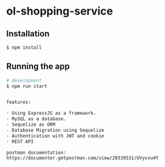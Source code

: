 # ol-shopping-service
## Installation

```bash
$ npm install
```

## Running the app

```bash
# development
$ npm run start


features:

- Using ExpressJS as a framework.
- MySQL as a database.
- Sequelize as ORM
- Database Migration using Sequelize
- Authentication with JWT and cookie
- REST API

postman documentation:
https://documenter.getpostman.com/view/20339531/UVyvvu4Y